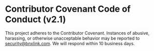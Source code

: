 # Contributor Covenant Code of Conduct (v2.1)
This project adheres to the Contributor Covenant. Instances of abusive, harassing, or otherwise unacceptable behavior may be reported to security@bnxlink.com. We will respond within 10 business days.


